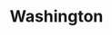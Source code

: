 ---
title: 'Washington'
altTitle: 'Cafes in Washington'
url: '/locations/washington/'
type: 'location'
id: 'washington'
geolocation:
  lat: 54.9783
  long: 1.6178
population: null
area: null
history: null
landmarks: null
climate: null
economy: null
content: "Washington is a thriving town in the North East of England with many great cafes. Whether you're in the mood for a quick coffee, a light bite or a delicious meal, there's a cafe in Washington to suit your taste. From cozy coffee shops to trendy hangouts, Washington has it all. Many cafes in Washington use locally sourced ingredients and have a friendly, community atmosphere. Whether you're looking for a place to work, catch up with friends or simply relax, you'll find the perfect spot in Washington."
images:
  header:
    src: '/images/locations/gateshead-quayside-north-east-england.jpeg'
    alt: 'Gateshead Quayside, North East England'
    width: 1920
    height: 1024
  thumbnail:
    src: '/images/locations/gateshead-quayside-north-east-england.jpeg'
    alt: 'Gateshead Quayside, North East England'
    width: 400
    height: 300
head:
  title: 'Cafes in Washington : Explore Cafes and Coffee Blends Across Tyne & Wear'
  meta:
    - name: 'keywords'
      content: 'cafe finder, coffee shop locator, cafe reviews, cafe events, cafe news, speciality coffee, cafe blog, coffee culture'
    - name: 'robots'
      content: 'index, follow'
    - name: 'author'
      content: 'Chris Prusakiewicz with ChatGPT'
    - name: 'copyright'
      content: '© 2023 The Coffee Detectives'
settings:
  slider: false
---